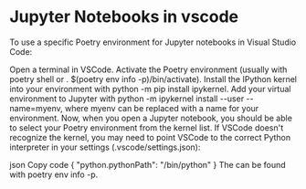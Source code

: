 # Jupyter Notebooks in vscode

To use a specific Poetry environment for Jupyter notebooks in Visual Studio Code:

Open a terminal in VSCode.
Activate the Poetry environment (usually with poetry shell or . $(poetry env info -p)/bin/activate).
Install the IPython kernel into your environment with python -m pip install ipykernel.
Add your virtual environment to Jupyter with python -m ipykernel install --user --name=myenv, where myenv can be replaced with a name for your environment.
Now, when you open a Jupyter notebook, you should be able to select your Poetry environment from the kernel list.
If VSCode doesn't recognize the kernel, you may need to point VSCode to the correct Python interpreter in your settings (.vscode/settings.json):

json
Copy code
{
    "python.pythonPath": "<path to your Poetry environment>/bin/python"
}
The <path to your Poetry environment> can be found with poetry env info -p.
